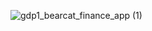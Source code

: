 ![gdp1_bearcat_finance_app (1)](https://github.com/user-attachments/assets/34f82360-de36-40f8-bb25-ec0392d82b7f)
